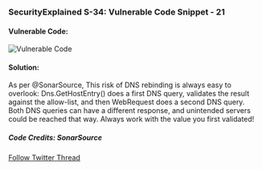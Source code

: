 ### SecurityExplained S-34: Vulnerable Code Snippet - 21

#### Vulnerable Code:

![Vulnerable Code](../media/code-21.jpg)

#### Solution:

As per @SonarSource, This risk of DNS rebinding is always easy to overlook: Dns.GetHostEntry() does a first DNS query, validates the result against the allow-list, and then WebRequest does a second DNS query. Both DNS queries can have a different response, and unintended servers could be reached that way. Always work with the value you first validated!

##### Code Credits: SonarSource

[Follow Twitter Thread](https://twitter.com/harshbothra_/status/1489280271640055809?s=20&t=DGEwqEwXwFbWH0VXkOKVsQ)
